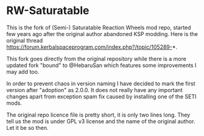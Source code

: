 # RW-Saturatable

This is the fork of (Semi-) Saturatable Reaction Wheels mod repo, started few years ago after the original author abandoned KSP modding. Here is the original thread https://forum.kerbalspaceprogram.com/index.php?/topic/105289-*.

This fork goes directly from the original repository while there is a more updated fork "bound" to @HebaruSan which features some improvements I may add too.

In order to prevent chaos in version naming I have decided to mark the first version after "adoption" as 2.0.0. It does not really have any important changes apart from exception spam fix caused by installing one of the SETI mods.

The original repo licence file is pretty short, it is only two lines long. They tell us the mod is under GPL v3 license and the name of the original author. Let it be so then.
